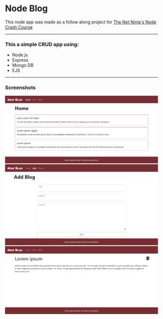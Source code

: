 # Node Blog

This node app was made as a follow along project for <a href='https://www.youtube.com/watch?v=zb3Qk8SG5Ms&list=PL4cUxeGkcC9jsz4LDYc6kv3ymONOKxwBU'> The Net Ninja's Node Crash Course </a>

<hr>

### This a simple CRUD app using:

- Node.js
- Express
- Mongo DB
- EJS

<hr>

### Screenshots

<img title="Home Page" alt="Home Page" src="/screenshots/home.png">
<img title="Home Page" alt="Home Page" src="/screenshots/addBlog.png">
<img title="Home Page" alt="Home Page" src="/screenshots/blog.png">